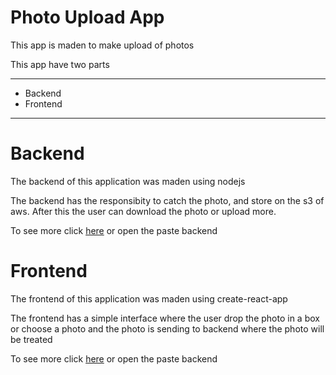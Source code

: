 <h1>Photo Upload App</h1>
<p>This app is maden to make upload of photos</p>

<p>This app have two parts</p>

- - - 
- <a>Backend</a>
- <a>Frontend</a>

---
# Backend
<p>The backend of this application was maden using nodejs</p>
<p>The backend has the responsibity to catch the photo, and store on the s3 of aws. After this the user can download the photo or upload more.</p>
<p>To see more click <a color="#007bff" href="https://github.com/Luan-Farias/Upload-Photos-App/tree/master/frontend">here</a> or open the paste backend</p>

# Frontend
<p>The frontend of this application was maden using create-react-app</p>
<p>The frontend has a simple interface where the user drop the photo in a box or choose a photo and the photo is sending to backend where the photo will be treated</p>
<p>To see more click <a color="#007bff" href="https://github.com/Luan-Farias/Upload-Photos-App/tree/master/backend">here</a> or open the paste backend</p>